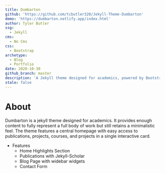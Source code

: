 ```yaml
---
title: Dumbarton
github: 'https://github.com/tcbutler320/Jekyll-Theme-Dumbarton'
demo: 'https://dumbarton.netlify.app/index.html'
author: Tyler Butler
ssg:
  - Jekyll
cms:
  - No Cms
css:
  - Bootstrap
archetype:
  - Blog
  - Portfolio
date: 2020-10-30
github_branch: master
description: 'A Jekyll theme designed for academics, powered by Bootstrap'
stale: false
---
```


# About 

Dumbarton is a jekyll theme designed for academics. It provides enough content to fully represent a full body of work but still retains a minimalistic feel. The  theme features a central homepage with easy access to publications, projects, courses, and projects in a single interactive card. 

- Features
  - Home Highlights Section
  - Publications with Jekyll-Scholar 
  - Blog Page with widebar widgets 
  - Contact Form
